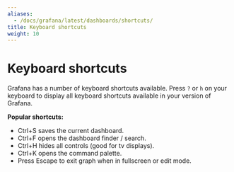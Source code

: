 ```yaml
---
aliases:
  - /docs/grafana/latest/dashboards/shortcuts/
title: Keyboard shortcuts
weight: 10
---
```


# Keyboard shortcuts

Grafana has a number of keyboard shortcuts available. Press `?` or `h` on your keyboard to display all keyboard shortcuts available in your version of Grafana.

**Popular shortcuts:**

- Ctrl+S saves the current dashboard.
- Ctrl+F opens the dashboard finder / search.
- Ctrl+H hides all controls (good for tv displays).
- Ctrl+K opens the command palette.
- Press Escape to exit graph when in fullscreen or edit mode.
